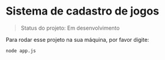 <h1> Sistema de cadastro de jogos </h1>

> Status do projeto: Em desenvolvimento

Para rodar esse projeto na sua máquina, por favor digite:


```
node app.js
```
